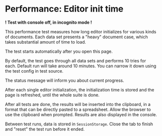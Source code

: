# Performance: Editor init time

**! Test with console off, in incognito mode !**

This performance test measures how long editor initializes for various kinds of documents. Each data set presents a "heavy" document case, which takes substantial amount of time to load.

The test starts automatically after you open this page.

By default, the test goes through all data sets and performs 10 tries for each. Default run will take around 10 minutes. You can narrow it down using the test config in test source.

The status message will inform you about current progress.

After each single editor initialization, the initialization time is stored and the page is refreshed, until the whole suite is done.

After all tests are done, the results will be inserted into the clipboard, in a format that can be directly pasted to a spreadsheet. Allow the browser to use the clipboard when prompted. Results are also displayed in the console.

Between test runs, data is stored in `SessionStorage`. Close the tab to finish and "reset" the test run before it ended.
